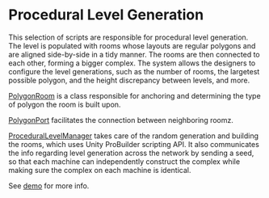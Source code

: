 # Procedural Level Generation

This selection of scripts are responsible for procedural level generation. The level is populated with rooms whose layouts are regular polygons and are aligned side-by-side in a tidy manner. The rooms are then connected to each other, forming a bigger complex. The system allows the designers to configure the level generations, such as the number of rooms, the largetest possible polygon, and the height discrepancy between levels, and more.

[PolygonRoom](https://github.com/BenWeiTang/Galactic-Gauntlet-Code-Snippets/blob/main/ProceduralLevel/PolygonRoom.cs) is a class responsible for anchoring and determining the type of polygon the room is built upon.

[PolygonPort](https://github.com/BenWeiTang/Galactic-Gauntlet-Code-Snippets/blob/main/ProceduralLevel/PolygonPort.cs) facilitates the connection between neighboring roomz.

[ProceduralLevelManager](https://github.com/BenWeiTang/Galactic-Gauntlet-Code-Snippets/blob/main/ProceduralLevel/ProceduralLevelManager.cs) takes care of the random generation and building the rooms, which uses Unity ProBuilder scripting API. It also communicates the info regarding level generation across the network by sending a seed, so that each machine can independently construct the complex while making sure the complex on each machine is identical.

See [demo](https://www.artstation.com/artwork/03Z158) for more info.
